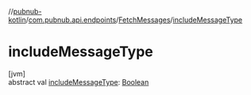 //[pubnub-kotlin](../../../index.md)/[com.pubnub.api.endpoints](../index.md)/[FetchMessages](index.md)/[includeMessageType](include-message-type.md)

# includeMessageType

[jvm]\
abstract val [includeMessageType](include-message-type.md): [Boolean](https://kotlinlang.org/api/latest/jvm/stdlib/kotlin/-boolean/index.html)
